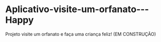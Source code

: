 # Aplicativo-visite-um-orfanato---Happy

Projeto visite um orfanato e faça uma criança feliz! (EM CONSTRUÇÃO)
